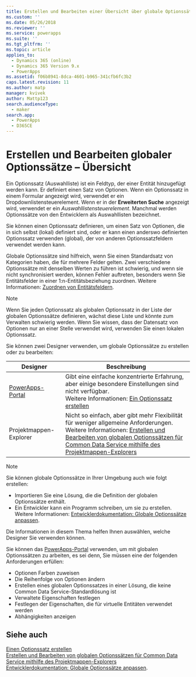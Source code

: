 ```yaml
---
title: Erstellen und Bearbeiten einer Übersicht über globale Optionssätze (Auswahllisten) für Common Data Service | MicrosoftDocs
ms.custom: ''
ms.date: 05/26/2018
ms.reviewer: ''
ms.service: powerapps
ms.suite: ''
ms.tgt_pltfrm: ''
ms.topic: article
applies_to:
  - Dynamics 365 (online)
  - Dynamics 365 Version 9.x
  - PowerApps
ms.assetid: f06b8941-8dca-4601-b965-341cfb6fc3b2
caps.latest.revision: 11
ms.author: matp
manager: kvivek
author: Mattp123
search.audienceType:
  - maker
search.app:
  - PowerApps
  - D365CE
---
```

# <a name="create-and-edit-global-option-sets-overview"></a>Erstellen und Bearbeiten globaler Optionssätze – Übersicht 

Ein Optionssatz (Auswahlliste) ist ein Feldtyp, der einer Entität hinzugefügt werden kann. Er definiert einen Satz von Optionen. Wenn ein Optionssatz in einem Formular angezeigt wird, verwendet er ein Dropdownlistensteuerelement. Wenn er in der **Erweiterten Suche** angezeigt wird, verwendet er ein *Auswahllistensteuerelement*. Manchmal werden Optionssätze von den Entwicklern als Auswahllisten bezeichnet.  
  
Sie können einen Optionssatz definieren, um einen Satz von Optionen, die in sich selbst (lokal) definiert sind, oder er kann einen anderswo definierten Optionssatz verwenden (global), der von anderen Optionssatzfeldern verwendet werden kann. 

Globale Optionssätze sind hilfreich, wenn Sie einen Standardsatz von Kategorien haben, die für mehrere Felder gelten. Zwei verschiedene Optionssätze mit denselben Werten zu führen ist schwierig, und wenn sie nicht synchronisiert werden, können Fehler auftreten, besonders wenn Sie Entitätsfelder in einer 1:n-Entitätsbeziehung zuordnen. Weitere Informationen: [Zuordnen von Entitätsfeldern](map-entity-fields.md).

> [!NOTE]
> Wenn Sie jeden Optionssatz als globalen Optionssatz in der Liste der globalen Optionssätze definieren, wächst diese Liste und könnte zum Verwalten schwierig werden. Wenn Sie wissen, dass der Datensatz von Optionen nur an einer Stelle verwendet wird, verwenden Sie einen lokalen Optionssatz.

Sie können zwei Designer verwenden, um globale Optionssätze zu erstellen oder zu bearbeiten:

|Designer| Beschreibung|
|--|--|
|[PowerApps-Portal](https://web.powerapps.com/?utm_source=padocs&utm_medium=linkinadoc&utm_campaign=referralsfromdoc)|Gibt eine einfache konzentrierte Erfahrung, aber einige besondere Einstellungen sind nicht verfügbar.<br />Weitere Informationen: [Ein Optionssatz erstellen](custom-picklists.md) |
|Projektmappen-Explorer|Nicht so einfach, aber gibt mehr Flexibilität für weniger allgemeine Anforderungen. <br />Weitere Informationen: [Erstellen und Bearbeiten von globalen Optionssätzen für Common Data Service mithilfe des Projektmappen-Explorers](create-edit-global-option-sets-solution-explorer.md) |

> [!NOTE]
> Sie können globale Optionssätze in Ihrer Umgebung auch wie folgt erstellen:
> - Importieren Sie eine Lösung, die die Definition der globalen Optionssätze enthält.
> - Ein Entwickler kann ein Programm schreiben, um sie zu erstellen. <br />Weitere Informationen: [Entwicklerdokumentation: Globale Optionssätze anpassen](/dynamics365/customer-engagement/developer/org-service/customize-global-option-sets).

Die Informationen in diesem Thema helfen Ihnen auswählen, welche Designer Sie verwenden können. 

Sie können das [PowerApps-Portal](https://web.powerapps.com/?utm_source=padocs&utm_medium=linkinadoc&utm_campaign=referralsfromdoc) verwenden, um mit globalen Optionssätzen zu arbeiten, es sei denn, Sie müssen eine der folgenden Anforderungen erfüllen:

- Optionen Farben zuweisen
- Die Reihenfolge von Optionen ändern
- Erstellen eines globalen Optionssatzes in einer Lösung, die keine Common Data Service-Standardlösung ist
- Verwaltete Eigenschaften festlegen
- Festlegen der Eigenschaften, die für virtuelle Entitäten verwendet werden
- Abhängigkeiten anzeigen

## <a name="see-also"></a>Siehe auch

[Einen Optionssatz erstellen](custom-picklists.md)<br />
[Erstellen und Bearbeiten von globalen Optionssätzen für Common Data Service mithilfe des Projektmappen-Explorers](create-edit-global-option-sets-solution-explorer.md)<br />
[Entwicklerdokumentation: Globale Optionssätze anpassen](/dynamics365/customer-engagement/developer/org-service/customize-global-option-sets).
  

 
